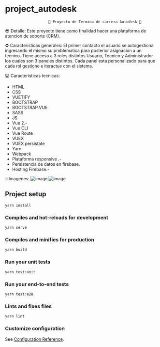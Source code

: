 # project_autodesk
                        🚀 Proyecto de Termino de carrera Autodesk 🚀
😎 Detalle:
Este proyecto tiene como finalidad hacer una plataforma de atencion de soporte (CRM).

♻ Caracteristicas generales:
El primer contacto el usuario se autogestiona ingresando el mismo su problematica para posterior asignacion a un tecnico.
Tiene acceso a 3 roles distintos Usuario, Tecnico y Administrador los cuales son 3 paneles distintos.
Cada panel esta personalizado para que cada rol gestione e iteractue con el sistema.

💻 Caracteristicas tecnicas:
- HTML
- CSS
- VUETIFY
- BOOTSTRAP
- BOOTSTRAP.VUE
- SASS
- JS
- Vue 2.-
- Vue CLI
- Vue Route
- VUEX
- VUEX persistate
- Yarn
- Webpack
- Plataforma responsive .-
- Persistencia de datos en firebase.
- Hosting Firebase.-

💥Imagenes:
![image](https://user-images.githubusercontent.com/45573547/150236665-19af6d4f-0fe5-4214-9018-bba8ef6d3972.png)
![image](https://user-images.githubusercontent.com/45573547/150236564-0e4d9c4d-5247-4533-85dc-19a0acbb35ff.png)



## Project setup
```
yarn install
```

### Compiles and hot-reloads for development
```
yarn serve
```

### Compiles and minifies for production
```
yarn build
```

### Run your unit tests
```
yarn test:unit
```

### Run your end-to-end tests
```
yarn test:e2e
```

### Lints and fixes files
```
yarn lint
```

### Customize configuration
See [Configuration Reference](https://cli.vuejs.org/config/).
